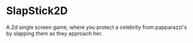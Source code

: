 # SlapStick2D
A 2d single screen game, where you protect a celebrity from papparazzi's by slapping them as they approach her.

